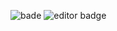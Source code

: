 ![bade](https://komarev.com/ghpvc/?username=cirtxed&label=Profile%20views&color=0e75b6&style=flat-square)
![editor badge](hi)
